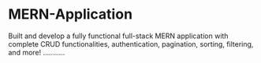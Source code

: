 # MERN-Application
Built and develop a fully functional full-stack MERN application with complete CRUD functionalities, authentication, pagination, sorting, filtering, and more!
...........